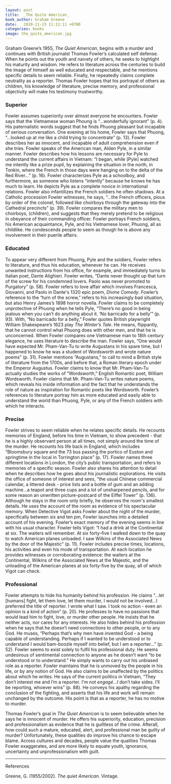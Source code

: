 ```yaml
---
layout: post
title:  _The Quite American_
book_author: Graham Greene
date:   2020-11-23 11:11:11 +0700
categories: books
image: the_quite_american.jpg
---
```


Graham Greene’s 1955, _The Quiet American_, begins with a murder and continues with British journalst Thomas Fowler’s calculated self defense. When he points out the youth and naivety of others, he seeks to highlight his maturity and wisdom. He refers to literature across the centuries to build the image of himself as well educated and respectable, and he mentions specific details to seem reliable. Finally, he repeatedly claims complete neutrality as a reporter. Thomas Fowler hopes that his portrayal of others as children, his knowledge of literature, precise memory, and professional objectivity will make his testimony trustworthy.

### Superior

Fowler assumes superiority over almost everyone he encounters. Fowler says that the Vietnamese woman Phoung is “...wonderfully ignorant” (p. 4). His paternalistic words suggest that he finds Phuong pleasant but incapable of serious conversation. One evening at his home, Fowler says that Phuong, “...looked up at me like a child trying to concentrate” (p. 13). Fowler describes her as innocent, and incapable of adult comprehension even if she tries. Fowler speaks of the American man, Alden Pyle, in a similar manner. Fowler describes how his lessons are necessary for Pyle to understand the current affairs in Vietnam: “I began, while [Pyle] watched me intently like a prize pupil, by explaining the situation in the north, in Tonkin, where the French in those days were hanging on to the delta of the Red River…” (p. 16). Fowler characterizes Pyle as a schoolboy, and furthermore, as someone who listens “intently” because he knows he has much to learn. He depicts Pyle as a complete novice in international relations. Fowler also infantilizes the French soldiers he often shadows. At a Catholic procession Fowler witnesses, he says, “...the French officers, pious by order of the colonel, followed like choirboys through the gateway into the Cathedral precincts” (p. 39). Fowler compares the military men to choirboys, (children), and suggests that they merely pretend to be religious in obeyance of their commanding officer. Fowler portrays French soldiers, his American acquaintance, Pyle, and his Vietnamese lover, Phuong, all as childlike. He condescends people to seem as though he is above any involvement in their puerile affairs.

### Educated

To appear very different from Phuong, Pyle and the soldiers, Fowler refers to literature, and thus his education, whenever he can. He receives unwanted instructions from his office, for example, and immediately turns to Italian poet, Dante Alighieri. Fowler writes, “Dante never thought up that turn of the screw for his condemned lovers. Paolo was never promoted to Purgatory” (p. 58). Fowler refers to love affair which involves Francesca, Giovanni, and Paolo in Dante's 1320 epic poem, _Divine Comedy_. Fowler’s reference to the “turn of the screw,” refers to his increasingly bad situation, but also Henry James’s 1898 horror novella. Fowler claims to be completely unprotective of Phuong when he tells Pyle, “There’s no good in being jealous when you can’t do anything about it. ‘No barricado for a belly’” (p. 93). With, “No barricado for a belly,” Fowler quotes British playwright William Shakespeare’s 1623 play _The Winter’s Tale_. He means, flippantly, that he cannot control what Phuong does with other men, and that he is unconcerned. When Fowler compares one Vietnamese man to 18th century elegance, he uses literature to describe the man. Fowler says, “One would have expected Mr. Pham-Van-Tu to write Augustans in his spare time, but I happened to know he was a student of Wordsworth and wrote nature poems” (p. 31). Fowler mentions “Augustans,” to call to mind a British style of literature from the 1700s, and before that, a Roman literary epoch under the Emperor Augustus. Fowler claims to know that Mr. Pham-Van-Tu actually studies the works of “Wordsworth,” English Romantic poet, William Wordsworth. Fowler claims that Mr. Pham-Van-Tu writes nature poems, which reveals his inside information and the fact that he understands the role of nature as inspiration for Romantic poets like Wordsworth. Fowler’s references to literature portray him as more educated and easily able to understand the world than Phuong, Pyle, or any of the French soldiers with which he interacts.

### Precise

Fowler strives to seem reliable when he relates specific details. He recounts memories of England, before his time in Vietnam, to show precedent - that he is a highly observant person at all times, not simply around the time of the murder. He recounts his life back in England, which includes “Bloomsbury square and the 73 bus passing the portico of Euston and springtime in the local in Torrington place” (p. 17). Fowler names three different locations in London, the city’s public transportation, and refers to memories of a specific season. Fowler also shares his attention to detail when he describes how he goes about his journalistic explorations. He visits the office of someone of interest and sees, “the usual Chinese commercial calendar, a littered desk - price lists and a bottle of gum and an adding machine...a teapot and three cups and a lot of unsharpened pencils, and for some reason an unwritten picture-postcard of the Eiffel Tower” (p. 136). Although he stays in the room only briefly, he observes the room's smallest details. He uses the account of the room as evidence of his spectacular memory. When Detective Vigot asks Fowler about the night of the murder, specifically between six and ten pm, Fowler launches into a detailed account of his evening. Fowler’s exact memory of the evening seems in line with his usual character. Fowler tells Vigot: “I had a drink at the Continental at six. The waiters will remember. At six forty-five I walked down to the quay to watch American planes unloaded. I saw Wilkins of the Associated News by the door of the Majestic” (p. 11). Fowler includes precise times, locations, his activities and even his mode of transportation. At each location he provides witnesses or corroborating evidence: the waiters at the Continental, Wilkins of the Associated News at the Majestic, and the unloading of the American planes at six forty-five by the quay, all of which Vigot can check.

### Professional

Fowler attempts to hide his humanity behind his profession. He claims “...let [humans] fight, let them love, let them murder, I would not be involved…I preferred the title of reporter. I wrote what I saw. I took no action - even an opinion is a kind of action” (p. 20). He professes to have no passions that would lead him to fight, love, or murder other people. He insists that he neither acts, nor cares for any interests. He also hides behind his profession when he says that he doesn’t need connections to other people, or to any God. He muses, “Perhaps that’s why men have invented God - a being capable of understanding. Perhaps if I wanted to be understood or to understand I would bam-boozle myself into belief, but I am a reporter…” (p. 52). Fowler seems to exist solely to fulfil his professional duty. He seems undesirous of sentimental connection to anyone as he doesn’t want “to be understood or to understand.” He simply wants to carry out his unbiased role as a reporter. Fowler maintains that he is unmoved by the people in his life, or by any notion of God. He also claims to be unaffected by the politics about which he writes. He says of the current politics in Vietnam, “They don’t interest me and I’m a reporter. I'm not _engagé_…I don’t take sides. I’ll be reporting, whoever wins” (p. 88). He conveys his apathy regarding the conclusion of the fighting, and asserts that his life and work will remain unchanged by the outcome. His point is that as a reporter, he has no motive to murder.

Thomas Fowler’s goal in _The Quiet American_ is to seem believable when he says he is innocent of murder. He offers his superiority, education, precision and professionalism as evidence that he is guiltless of the crime. Afterall, how could such a mature, educated, alert, and professional man be guilty of murder? Unfortunately, these qualities do improve his chance to escape blame. Across cultures and decades, people value the qualities Thomas Fowler exaggerates, and are more likely to equate youth, ignorance, uncertainty and unprofessionalism with guilt.

---
References

Greene, G. (1955/2002). _The quiet American_. Vintage.
